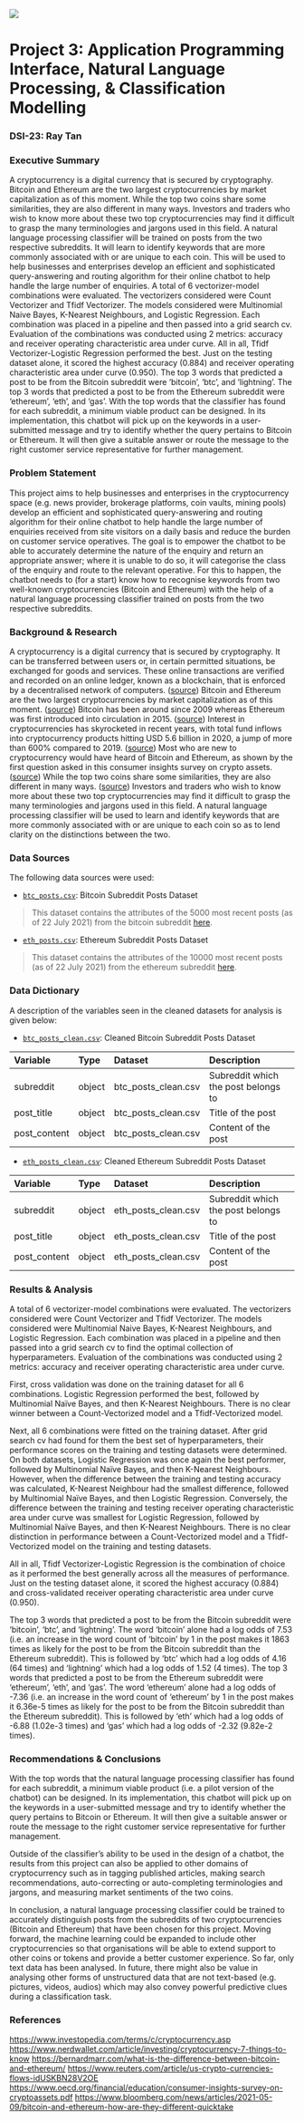 ![](https://ga-dash.s3.amazonaws.com/production/assets/logo-9f88ae6c9c3871690e33280fcf557f33.png)
# Project 3: Application Programming Interface, Natural Language Processing, & Classification Modelling

### DSI-23: Ray Tan

### Executive Summary

A cryptocurrency is a digital currency that is secured by cryptography. Bitcoin and Ethereum are the two largest cryptocurrencies by market capitalization as of this moment. While the top two coins share some similarities, they are also different in many ways. Investors and traders who wish to know more about these two top cryptocurrencies may find it difficult to grasp the many terminologies and jargons used in this field. A natural language processing classifier will be trained on posts from the two respective subreddits. It will learn to identify keywords that are more commonly associated with or are unique to each coin. This will be used to help businesses and enterprises develop an efficient and sophisticated query-answering and routing algorithm for their online chatbot to help handle the large number of enquiries. A total of 6 vectorizer-model combinations were evaluated. The vectorizers considered were Count Vectorizer and Tfidf Vectorizer. The models considered were Multinomial Naive Bayes, K-Nearest Neighbours, and Logistic Regression. Each combination was placed in a pipeline and then passed into a grid search cv. Evaluation of the combinations was conducted using 2 metrics: accuracy and receiver operating characteristic area under curve. All in all, Tfidf Vectorizer-Logistic Regression performed the best. Just on the testing dataset alone, it scored the highest accuracy (0.884) and receiver operating characteristic area under curve (0.950). The top 3 words that predicted a post to be from the Bitcoin subreddit were ‘bitcoin’, ‘btc’, and ‘lightning’. The top 3 words that predicted a post to be from the Ethereum subreddit were ‘ethereum’, ‘eth’, and ‘gas’. With the top words that the classifier has found for each subreddit, a minimum viable product can be designed. In its implementation, this chatbot will pick up on the keywords in a user-submitted message and try to identify whether the query pertains to Bitcoin or Ethereum. It will then give a suitable answer or route the message to the right customer service representative for further management.

### Problem Statement

This project aims to help businesses and enterprises in the cryptocurrency space (e.g. news provider, brokerage platforms, coin vaults, mining pools) develop an efficient and sophisticated query-answering and routing algorithm for their online chatbot to help handle the large number of enquiries received from site visitors on a daily basis and reduce the burden on customer service operatives. The goal is to empower the chatbot to be able to accurately determine the nature of the enquiry and return an appropriate answer; where it is unable to do so, it will categorise the class of the enquiry and route to the relevant operative. For this to happen, the chatbot needs to (for a start) know how to recognise keywords from two well-known cryptocurrencies (Bitcoin and Ethereum) with the help of a natural language processing classifier trained on posts from the two respective subreddits.

### Background & Research

A cryptocurrency is a digital currency that is secured by cryptography. It can be transferred between users or, in certain permitted situations, be exchanged for goods and services. These online transactions are verified and recorded on an online ledger, known as a blockchain, that is enforced by a decentralised network of computers.
([source](https://www.investopedia.com/terms/c/cryptocurrency.asp)) Bitcoin and Ethereum are the two largest cryptocurrencies by market capitalization as of this moment. ([source](https://www.nerdwallet.com/article/investing/cryptocurrency-7-things-to-know)) Bitcoin has been around since 2009 whereas Ethereum was first introduced into circulation in 2015. ([source](https://bernardmarr.com/what-is-the-difference-between-bitcoin-and-ethereum/)) Interest in cryptocurrencies has skyrocketed in recent years, with total fund inflows into cryptocurrency products hitting USD 5.6 billion in 2020, a jump of more than 600% compared to 2019. ([source](https://www.reuters.com/article/us-crypto-currencies-flows-idUSKBN28V2OE)) Most who are new to cryptocurrency would have heard of Bitcoin and Ethereum, as shown by the first question asked in this consumer insights survey on crypto assets. ([source](https://www.oecd.org/financial/education/consumer-insights-survey-on-cryptoassets.pdf)) While the top two coins share some similarities, they are also different in many ways. ([source](https://www.bloomberg.com/news/articles/2021-05-09/bitcoin-and-ethereum-how-are-they-different-quicktake)) Investors and traders who wish to know more about these two top cryptocurrencies may find it difficult to grasp the many terminologies and jargons used in this field. A natural language processing classifier will be used to learn and identify keywords that are more commonly associated with or are unique to each coin so as to lend clarity on the distinctions between the two.

### Data Sources

The following data sources were used:

* [`btc_posts.csv`](../data/btc_posts.csv): Bitcoin Subreddit Posts Dataset

> This dataset contains the attributes of the 5000 most recent posts (as of 22 July 2021) from the bitcoin subreddit [here](https://www.reddit.com/r/Bitcoin/).

* [`eth_posts.csv`](../data/eth_posts.csv): Ethereum Subreddit Posts Dataset

> This dataset contains the attributes of the 10000 most recent posts (as of 22 July 2021) from the ethereum subreddit [here](https://www.reddit.com/r/ethereum/).

### Data Dictionary

A description of the variables seen in the cleaned datasets for analysis is given below:

* [`btc_posts_clean.csv`](../data/btc_posts_clean.csv): Cleaned Bitcoin Subreddit Posts Dataset

| Variable      | Type    | Dataset              | Description                          |
|:--------------|:--------|:---------------------|:-------------------------------------|
| subreddit     | object  | btc_posts_clean.csv  | Subreddit which the post belongs to  |
| post_title    | object  | btc_posts_clean.csv  | Title of the post                    |
| post_content  | object  | btc_posts_clean.csv  | Content of the post                  |

* [`eth_posts_clean.csv`](../data/eth_posts_clean.csv): Cleaned Ethereum Subreddit Posts Dataset

| Variable      | Type    | Dataset              | Description                          |
|:--------------|:--------|:---------------------|:-------------------------------------|
| subreddit     | object  | eth_posts_clean.csv  | Subreddit which the post belongs to  |
| post_title    | object  | eth_posts_clean.csv  | Title of the post                    |
| post_content  | object  | eth_posts_clean.csv  | Content of the post                  |

### Results & Analysis

A total of 6 vectorizer-model combinations were evaluated. The vectorizers considered were Count Vectorizer and Tfidf Vectorizer. The models considered were Multinomial Naive Bayes, K-Nearest Neighbours, and Logistic Regression. Each combination was placed in a pipeline and then passed into a grid search cv to find the optimal collection of hyperparameters. Evaluation of the combinations was conducted using 2 metrics: accuracy and receiver operating characteristic area under curve.

First, cross validation was done on the training dataset for all 6 combinations. Logistic Regression performed the best, followed by Multinomial Naïve Bayes, and then K-Nearest Neighbours. There is no clear winner between a Count-Vectorized model and a Tfidf-Vectorized model.

Next, all 6 combinations were fitted on the training dataset. After grid search cv had found for them the best set of hyperparameters, their performance scores on the training and testing datasets were determined. On both datasets, Logistic Regression was once again the best performer, followed by Multinomial Naïve Bayes, and then K-Nearest Neighbours. However, when the difference between the training and testing accuracy was calculated, K-Nearest Neighbour had the smallest difference, followed by Multinomial Naïve Bayes, and then Logistic Regression. Conversely, the difference between the training and testing receiver operating characteristic area under curve was smallest for Logistic Regression, followed by Multinomial Naïve Bayes, and then K-Nearest Neighbours. There is no clear distinction in performance between a Count-Vectorized model and a Tfidf-Vectorized model on the training and testing datasets.

All in all, Tfidf Vectorizer-Logistic Regression is the combination of choice as it performed the best generally across all the measures of performance. Just on the testing dataset alone, it scored the highest accuracy (0.884) and cross-validated receiver operating characteristic area under curve (0.950).

The top 3 words that predicted a post to be from the Bitcoin subreddit were ‘bitcoin’, ‘btc’, and ‘lightning’. The word ‘bitcoin’ alone had a log odds of 7.53 (i.e. an increase in the word count of ‘bitcoin’ by 1 in the post makes it 1863 times as likely for the post to be from the Bitcoin subreddit than the Ethereum subreddit). This is followed by ‘btc’ which had a log odds of 4.16 (64 times) and ‘lightning’ which had a log odds of 1.52 (4 times). The top 3 words that predicted a post to be from the Ethereum subreddit were ‘ethereum’, ‘eth’, and ‘gas’. The word ‘ethereum’ alone had a log odds of -7.36 (i.e. an increase in the word count of ‘ethereum’ by 1 in the post makes it 6.36e-5 times as likely for the post to be from the Bitcoin subreddit than the Ethereum subreddit). This is followed by ‘eth’ which had a log odds of -6.88 (1.02e-3 times) and ‘gas’ which had a log odds of -2.32 (9.82e-2 times).

### Recommendations & Conclusions

With the top words that the natural language processing classifier has found for each subreddit, a minimum viable product (i.e. a pilot version of the chatbot) can be designed. In its implementation, this chatbot will pick up on the keywords in a user-submitted message and try to identify whether the query pertains to Bitcoin or Ethereum. It will then give a suitable answer or route the message to the right customer service representative for further management.

Outside of the classifier’s ability to be used in the design of a chatbot, the results from this project can also be applied to other domains of cryptocurrency such as in tagging published articles, making search recommendations, auto-correcting or auto-completing terminologies and jargons, and measuring market sentiments of the two coins.

In conclusion, a natural language processing classifier could be trained to accurately distinguish posts from the subreddits of two cryptocurrencies (Bitcoin and Ethereum) that have been chosen for this project. Moving forward, the machine learning could be expanded to include other cryptocurrencies so that organisations will be able to extend support to other coins or tokens and provide a better customer experience. So far, only text data has been analysed. In future, there might also be value in analysing other forms of unstructured data that are not text-based (e.g. pictures, videos, audios) which may also convey powerful predictive clues during a classification task.

### References

https://www.investopedia.com/terms/c/cryptocurrency.asp
https://www.nerdwallet.com/article/investing/cryptocurrency-7-things-to-know
https://bernardmarr.com/what-is-the-difference-between-bitcoin-and-ethereum/
https://www.reuters.com/article/us-crypto-currencies-flows-idUSKBN28V2OE
https://www.oecd.org/financial/education/consumer-insights-survey-on-cryptoassets.pdf
https://www.bloomberg.com/news/articles/2021-05-09/bitcoin-and-ethereum-how-are-they-different-quicktake